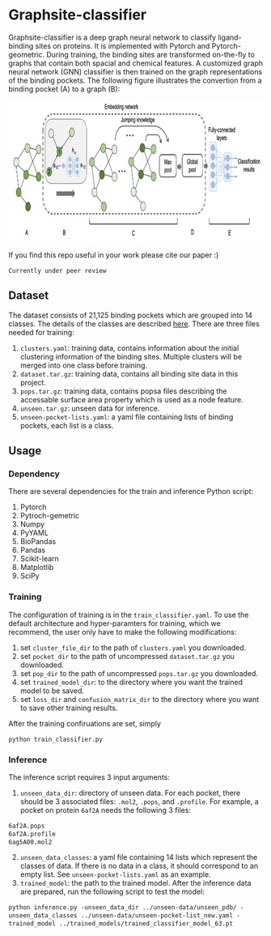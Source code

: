 # Graphsite-classifier   
Graphsite-classifier is a deep graph neural network to classify ligand-binding sites on proteins. It is implemented with Pytorch and Pytorch-geometric. During training, the binding sites are transformed on-the-fly to graphs that contain both spacial and chemical features. A customized graph neural network (GNN) classifier is then trained on the graph representations of the binding pockets. The following figure illustrates the convertion from a binding pocket (A) to a graph (B):
<p align="center">
<img width="820" height="280" src="docs/gnn.png">
</p>

If you find this repo useful in your work please cite our paper :)
```
Currently under peer review
```


## Dataset
The dataset consists of 21,125 binding pockets which are grouped into 14 classes. The details of the classes are described [here](docs/data.md). There are three files needed for training:
1. ```clusters.yaml```: training data, contains information about the initial clustering information of the binding sites. Multiple clusters will be merged into one class before training. 
2. ```dataset.tar.gz```: training data, contains all binding site data in this project.
3. ```pops.tar.gz```: training data, contains popsa files describing the accessable surface area property which is used as a node feature.
4. ```unseen.tar.gz```: unseen data for inference.
5. ```unseen-pocket-lists.yaml```: a yaml file containing lists of binding pockets, each list is a class.

## Usage
### Dependency
There are several dependencies for the train and inference Python script:
1. Pytorch
2. Pytroch-gemetric
3. Numpy
4. PyYAML
5. BioPandas
6. Pandas
7. Scikit-learn
8. Matplotlib
9. SciPy

### Training
The configuration of training is in the ```train_classifier.yaml```. To use the default architecture and hyper-paramters for training, which we recommend, the user only have to make the following modifications:
1. set ```cluster_file_dir``` to the path of ```clusters.yaml``` you downloaded.
2. set ```pocket_dir``` to the path of uncompressed ```dataset.tar.gz``` you downloaded.
3. set ```pop_dir``` to the path of uncompressed ```pops.tar.gz``` you downloaded.
4. set ```trained_model_dir```: to the directory where you want the trained model to be saved.
5. set ```loss_dir``` and ```confusion_matrix_dir``` to the directory where you want to save other training results.

After the training confiruations are set, simply
```
python train_classifier.py
```

### Inference
The inference script requires 3 input arguments:
1. ```unseen_data_dir```: directory of unseen data. For each pocket, there should be 3 associated files: ```.mol2```, ```.pops```, and ```.profile```. For example, a pocket on protein ```6af2A``` needs the following 3 files:
```
6af2A.pops
6af2A.profile
6ag5A00.mol2
```
2. ```unseen_data_classes```: a yaml file containing 14 lists which represent the classes of data. If there is no data in a class, it should correspond to an empty list. See ```unseen-pocket-lists.yaml``` as an example.
3. ```trained_model```: the path to the trained model.
After the inference data are prepared, run the following script to test the model:
```
python inference.py -unseen_data_dir ../unseen-data/unseen_pdb/ -unseen_data_classes ../unseen-data/unseen-pocket-list_new.yaml -trained_model ../trained_models/trained_classifier_model_63.pt
```
